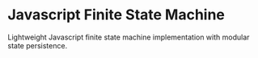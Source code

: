 # Javascript Finite State Machine
Lightweight Javascript finite state machine implementation with modular state persistence.
